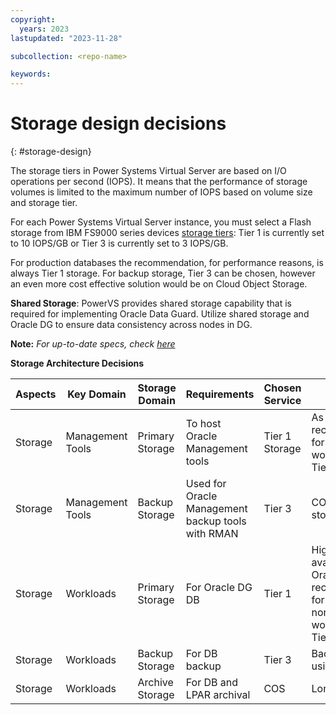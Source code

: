 ```yaml
---
copyright:
  years: 2023
lastupdated: "2023-11-28"

subcollection: <repo-name>

keywords:
---
```


# Storage design decisions

{: \#storage-design}

The storage tiers in Power Systems Virtual Server are based on I/O operations per second (IOPS). It means that the performance of storage volumes is limited to the maximum number of IOPS based on volume size and storage tier.

For each Power Systems Virtual Server instance, you must select a Flash storage from IBM FS9000 series devices [storage tiers](https://cloud.ibm.com/docs/power-iaas?topic=power-iaas-about-virtual-server#storage-tiers): Tier 1 is currently set to 10 IOPS/GB or Tier 3 is currently set to 3 IOPS/GB.

For production databases the recommendation, for performance reasons, is always Tier 1 storage. For backup storage, Tier 3 can be chosen, however an even more cost effective solution would be on Cloud Object Storage.

**Shared Storage**: PowerVS provides shared storage capability that is required for implementing Oracle Data Guard. Utilize shared storage and Oracle DG to ensure data consistency across nodes in DG.

**Note:** *For up-to-date specs, check* [*here*](https://cloud.ibm.com/docs/power-iaas?topic=power-iaas-about-virtual-server)

**Storage Architecture Decisions**

| **Aspects** | **Key Domain**   | **Storage Domain** | **Requirements**                                  | **Chosen Service** | **Decisions / Rationale**                                                                                    |
|-------------|------------------|--------------------|---------------------------------------------------|--------------------|--------------------------------------------------------------------------------------------------------------|
| Storage     | Management Tools | Primary Storage    | To host Oracle Management tools                   | Tier 1 Storage     | As per Oracle recommendations, for Management workloads use Tier 1                                           |
| Storage     | Management Tools | Backup Storage     | Used for Oracle Management backup tools with RMAN | Tier 3             | COS and/or Tier 3 storage                                                                                    |
| Storage     | Workloads        | Primary Storage    | For Oracle DG DB                                  | Tier 1             | Highest tier available As per Oracle recommendations, for Production and non-production workloads use Tier 1 |
| Storage     | Workloads        | Backup Storage     | For DB backup                                     | Tier 3             | Backup of DB using RMAN                                                                                      |
| Storage     | Workloads        | Archive Storage    | For DB and LPAR archival                          | COS                | Long term backup                                                                                             |
